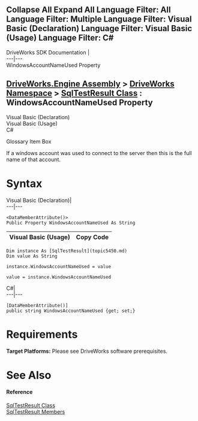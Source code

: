        

 Collapse All Expand All  Language Filter: All  Language Filter: Multiple  Language Filter: Visual Basic (Declaration) Language Filter: Visual Basic (Usage) Language Filter: C#  
---  
DriveWorks SDK Documentation  |   
---|---  
WindowsAccountNameUsed Property   
  
[DriveWorks.Engine Assembly](topic2156.md) > [DriveWorks Namespace](topic2159.md) > [SqlTestResult Class](topic5450.md) : WindowsAccountNameUsed Property  
---  
  
Visual Basic (Declaration)    
Visual Basic (Usage)    
C# 

Glossary Item Box

If a windows account was used to connect to the server then this is the full name of that account. 

# Syntax

Visual Basic (Declaration)|   
---|---  
      
    
    <DataMemberAttribute()>
    Public Property WindowsAccountNameUsed As String  
  
Visual Basic (Usage)| Copy Code  
---|---  
      
    
    Dim instance As [SqlTestResult](topic5450.md)
    Dim value As String
     
    instance.WindowsAccountNameUsed = value
     
    value = instance.WindowsAccountNameUsed  
  
C#|   
---|---  
      
    
    [DataMemberAttribute()]
    public string WindowsAccountNameUsed {get; set;}  
  
# Requirements

**Target Platforms:** Please see DriveWorks software prerequisites.

# See Also

#### Reference

[SqlTestResult Class](topic5450.md)   
[SqlTestResult Members](topic5451.md)



